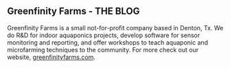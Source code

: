 ## Greenfinity Farms - THE BLOG

Greenfinity Farms is a small not-for-profit company based in Denton, Tx. We do R&D for indoor aquaponics projects, develop software for sensor monitoring and reporting, and offer workshops to teach aquaponic and microfarming techniques to the community. For more check out our website, [greenfinityfarms.com](http://www.greenfinityfarms.com).

